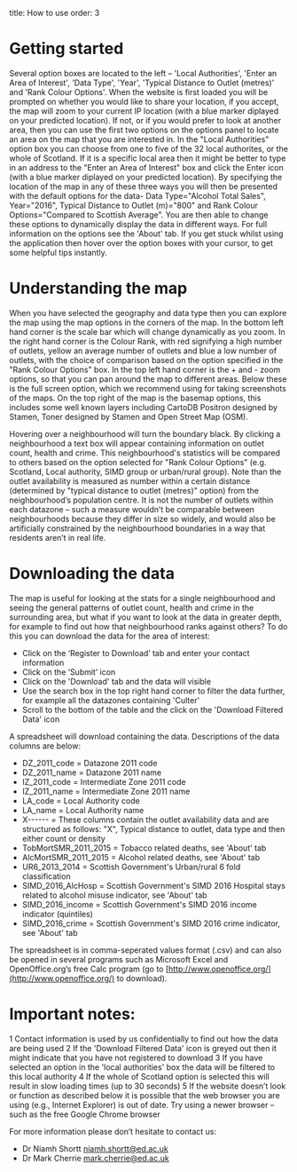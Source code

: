 title: How to use
order: 3

# Getting started
Several option boxes are located to the left – 'Local Authorities', 'Enter an Area of Interest', 'Data Type', 'Year', 'Typical Distance to Outlet (metres)' and 'Rank Colour Options'. When the website is first loaded you will be prompted on whether you would like to share your location, if you accept, the map will zoom to your current IP location (with a blue marker diplayed on your predicted location). If not, or if you would prefer to look at another area, then you can use the first two options on the options panel to locate an area on the map that you are interested in. In the "Local Authorities" option box you can choose from one to five of the 32 local authorites, or the whole of Scotland. If it is a specific local area then it might be better to type in an address to the "Enter an Area of Interest" box and click the Enter icon (with a blue marker diplayed on your predicted location). By specifying the location of the map in any of these three ways you will then be presented with the default options for the data- Data Type="Alcohol Total Sales", Year="2016", Typical Distance to Outlet (m)="800" and Rank Colour Options="Compared to Scottish Average". You are then able to change these options to dynamically display the data in different ways. For full information on the options see the 'About' tab. If you get stuck whilst using the application then hover over the option boxes with your cursor, to get some helpful tips instantly.

# Understanding the map
When you have selected the geography and data type then you can explore the map using the map options in the corners of the map. In the bottom left hand corner is the scale bar which will change dynamically as you zoom. In the right hand corner is the Colour Rank, with red signifying a high number of outlets, yellow an average number of outlets and blue a low number of outlets, with the choice of comparison based on the option specified in the "Rank Colour Options" box. In the top left hand corner is the + and - zoom options, so that you can pan around the map to different areas. Below these is the full screen option, which we recommend using for taking screenshots of the maps. On the top right of the map is the basemap options, this includes some well known layers including CartoDB Positron designed by Stamen, Toner designed by Stamen and Open Street Map (OSM).

Hovering over a neighbourhood will turn the boundary black. By clicking a neighbourhood a text box will appear containing information on outlet count, health and crime. This neighbourhood's statistics will be compared to others based on the option selected for "Rank Colour Options" (e.g. Scotland, Local authority, SIMD group or urban/rural group). Note than the outlet availability is measured as number within a certain distance (determined by "typical distance to outlet (metres)" option) from the neighbourhood’s population centre. It is not the number of outlets within each datazone – such a measure wouldn’t be comparable between neighbourhoods because they differ in size so widely, and would also be artificially constrained by the neighbourhood boundaries in a way that residents aren’t in real life.

# Downloading the data
The map is useful for looking at the stats for a single neighbourhood and seeing the general patterns of outlet count, health and crime in the surrounding area, but what if you want to look at the data in greater depth, for example to find out how that neighbourhood ranks against others? To do this you can download the data for the area of interest:

 * Click on the ‘Register to Download’ tab and enter your contact information
 * Click on the ‘Submit’ icon
 * Click on the 'Download' tab and the data will visible
 * Use the search box in the top right hand corner to filter the data further, for example all the datazones containing 'Culter'
 * Scroll to the bottom of the table and the click on the 'Download Filtered Data' icon

A spreadsheet will download containing the data. Descriptions of the data columns are below:
 
 * DZ_2011_code = Datazone 2011 code
 * DZ_2011_name = Datazone 2011 name
 * IZ_2011_code = Intermediate Zone 2011 code
 * IZ_2011_name = Intermediate Zone 2011 name
 * LA_code = Local Authority code
 * LA_name = Local Authority name
 * X------ = These columns contain the outlet availability data and are structured as follows: "X", Typical distance to outlet, data type and then either count or density
 * TobMortSMR_2011_2015 = Tobacco related deaths, see 'About' tab
 * AlcMortSMR_2011_2015 = Alcohol related deaths, see 'About' tab
 * UR6_2013_2014 = Scottish Government's Urban/rural 6 fold classification
 * SIMD_2016_AlcHosp = Scottish Government's SIMD 2016 Hospital stays related to alcohol misuse indicator, see 'About' tab
 * SIMD_2016_income = Scottish Government's SIMD 2016 income indicator (quintiles)
 * SIMD_2016_crime = Scottish Government's SIMD 2016 crime indicator, see 'About' tab
 
The spreadsheet is in comma-seperated values format (.csv) and can also be opened in several programs such as Microsoft Excel and OpenOffice.org’s free Calc program (go to [http://www.openoffice.org/](http://www.openoffice.org/) to download).

# Important notes:
 
 1 Contact information is used by us confidentially to find out how the data are being used
 2 If the 'Download Filtered Data' icon is greyed out then it might indicate that you have not registered to download
 3 If you have selected an option in the 'local authorities' box the data will be filtered to this local authority
 4 If the whole of Scotland option is selected this will result in slow loading times (up to 30 seconds)
 5 If the website doesn’t look or function as described below it is possible that the web browser you are using (e.g., Internet Explorer) is out of date. Try using a newer browser – such as the free Google Chrome browser

For more information please don’t hesitate to contact us:

 * Dr Niamh Shortt [niamh.shortt@ed.ac.uk](niamh.shortt@ed.ac.uk)
 * Dr Mark Cherrie [mark.cherrie@ed.ac.uk](niamh.shortt@ed.ac.uk)
